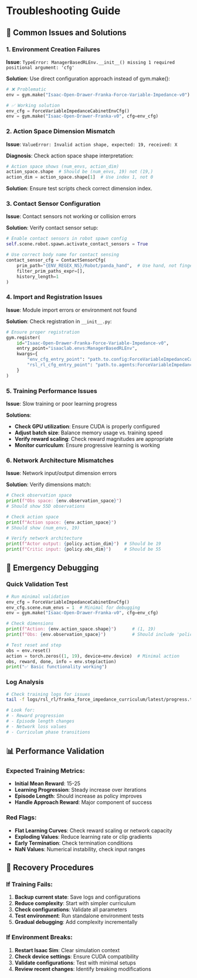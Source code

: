 # Troubleshooting Guide

## 🔧 Common Issues and Solutions

### 1. Environment Creation Failures

**Issue**: `TypeError: ManagerBasedRLEnv.__init__() missing 1 required positional argument: 'cfg'`

**Solution**: Use direct configuration approach instead of gym.make():
```python
# ❌ Problematic
env = gym.make("Isaac-Open-Drawer-Franka-Force-Variable-Impedance-v0")

# ✅ Working solution  
env_cfg = ForceVariableImpedanceCabinetEnvCfg()
env = gym.make("Isaac-Open-Drawer-Franka-v0", cfg=env_cfg)
```

### 2. Action Space Dimension Mismatch

**Issue**: `ValueError: Invalid action shape, expected: 19, received: X`

**Diagnosis**: Check action space shape interpretation:
```python
# Action space shows (num_envs, action_dim)
action_space.shape  # Should be (num_envs, 19) not (19,)
action_dim = action_space.shape[1]  # Use index 1, not 0
```

**Solution**: Ensure test scripts check correct dimension index.

### 3. Contact Sensor Configuration

**Issue**: Contact sensors not working or collision errors

**Solution**: Verify contact sensor setup:
```python
# Enable contact sensors in robot spawn config
self.scene.robot.spawn.activate_contact_sensors = True

# Use correct body name for contact sensing
contact_sensor_cfg = ContactSensorCfg(
    prim_path="{ENV_REGEX_NS}/Robot/panda_hand",  # Use hand, not fingers
    filter_prim_paths_expr=[],
    history_length=1
)
```

### 4. Import and Registration Issues

**Issue**: Module import errors or environment not found

**Solution**: Check registration in `__init__.py`:
```python
# Ensure proper registration
gym.register(
    id="Isaac-Open-Drawer-Franka-Force-Variable-Impedance-v0",
    entry_point="isaaclab.envs:ManagerBasedRLEnv",
    kwargs={
        "env_cfg_entry_point": "path.to.config:ForceVariableImpedanceCabinetEnvCfg",
        "rsl_rl_cfg_entry_point": "path.to.agents:ForceVariableImpedanceCabinetPPORunnerCfg"
    }
)
```

### 5. Training Performance Issues

**Issue**: Slow training or poor learning progress

**Solutions**:
- **Check GPU utilization**: Ensure CUDA is properly configured
- **Adjust batch size**: Balance memory usage vs. training speed  
- **Verify reward scaling**: Check reward magnitudes are appropriate
- **Monitor curriculum**: Ensure progressive learning is working

### 6. Network Architecture Mismatches

**Issue**: Network input/output dimension errors

**Solution**: Verify dimensions match:
```python
# Check observation space
print(f"Obs space: {env.observation_space}")  
# Should show 55D observations

# Check action space  
print(f"Action space: {env.action_space}")
# Should show (num_envs, 19) 

# Verify network architecture
print(f"Actor output: {policy.action_dim}")  # Should be 19
print(f"Critic input: {policy.obs_dim}")     # Should be 55
```

## 🚨 Emergency Debugging

### Quick Validation Test
```python
# Run minimal validation
env_cfg = ForceVariableImpedanceCabinetEnvCfg()
env_cfg.scene.num_envs = 1  # Minimal for debugging
env = gym.make("Isaac-Open-Drawer-Franka-v0", cfg=env_cfg)

# Check dimensions
print(f"Action: {env.action_space.shape}")      # (1, 19)
print(f"Obs: {env.observation_space}")          # Should include 'policy' key

# Test reset and step
obs = env.reset()
action = torch.zeros((1, 19), device=env.device)  # Minimal action
obs, reward, done, info = env.step(action)
print("✅ Basic functionality working")
```

### Log Analysis
```bash
# Check training logs for issues
tail -f logs/rsl_rl/franka_force_impedance_curriculum/latest/progress.txt

# Look for:
# - Reward progression
# - Episode length changes  
# - Network loss values
# - Curriculum phase transitions
```

## 📊 Performance Validation

### Expected Training Metrics:
- **Initial Mean Reward**: 15-25
- **Learning Progression**: Steady increase over iterations
- **Episode Length**: Should increase as policy improves
- **Handle Approach Reward**: Major component of success

### Red Flags:
- **Flat Learning Curves**: Check reward scaling or network capacity
- **Exploding Values**: Reduce learning rate or clip gradients  
- **Early Termination**: Check termination conditions
- **NaN Values**: Numerical instability, check input ranges

## 🔄 Recovery Procedures

### If Training Fails:
1. **Backup current state**: Save logs and configurations
2. **Reduce complexity**: Start with simpler curriculum
3. **Check configurations**: Validate all parameters
4. **Test environment**: Run standalone environment tests
5. **Gradual debugging**: Add complexity incrementally

### If Environment Breaks:
1. **Restart Isaac Sim**: Clear simulation context
2. **Check device settings**: Ensure CUDA compatibility
3. **Validate configurations**: Test with minimal setups
4. **Review recent changes**: Identify breaking modifications
